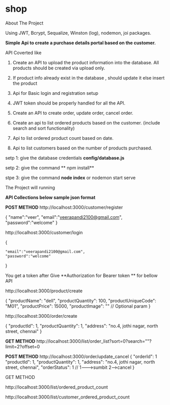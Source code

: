 # shop

About The Project

Using JWT, Bcrypt, Sequalize, Winston (log), nodemon, joi packages.

**Simple Api to create a purchase details portal based on the customer.**

API Coverted like

1. Create an API to upload the product information into the database. All products should be created via upload only.

2. If product info already exist in the database , should update it else insert the product

3. Api for Basic login and registration setup

4. JWT token should be properly handled for all the API.

4. Create an API to create order, update order, cancel order.

5. Create an api to list ordered products based on the customer. (include search and sort functionality)

6. Api to list ordered product count based on date.

7. Api to list customers based on the number of products purchased.

setp 1: give the database credentials **config/database.js**

setp 2: give the command ** npm install**

stpe 3: give the command **node index** or nodemon start serve

The Project will running

**API Collections below sample json format**

**POST METHOD**
http://localhost:3000/customer/register

{
	"name":"veer",
	"email":"veerapandi2100@gmail.com",
	"password":"welcome"
}

http://localhost:3000/customer/login

{

	"email":"veerapandi2100@gmail.com",
	"password":"welcome"
}

You get a token after Give **Authorization for Bearer token ** for bellow API

http://localhost:3000/product/create

{
	"productName": "dell",
	"productQuantity": 100,
	"productUniqueCode": "M01",
	"productPrice": 15000,
	"productImage": ""            // Optional param
}

http://localhost:3000/order/create

{
	"productId": 1,
	"productQuantity": 1,
	"address": "no.4, jothi nagar, north street, chennai"
}

**GET METHOD**
http://localhost:3000/list/order_list?sort=0?search=""?limit=2?offset=0

**POST METHOD**
http://localhost:3000/order/update_cancel
{
        "orderId": 1
	   "productId": 1,
	   "productQuantity": 1,
	   "address": "no.4, jothi nagar, north street, chennai",
        "orderStatus": 1                    // 1--->sumbit 2-->cancel
}

GET METHOD

http://localhost:3000/list/ordered_product_count

http://localhost:3000/list/customer_ordered_product_count
